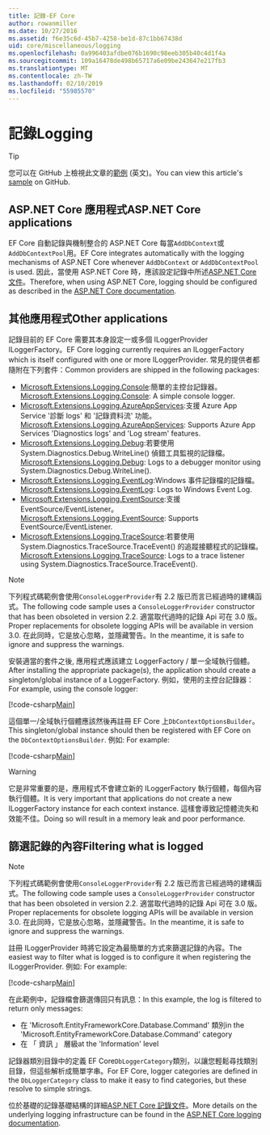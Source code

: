 ```yaml
---
title: 記錄-EF Core
author: rowanmiller
ms.date: 10/27/2016
ms.assetid: f6e35c6d-45b7-4258-be1d-87c1bb67438d
uid: core/miscellaneous/logging
ms.openlocfilehash: 0a996403afdbe076b1690c98eeb305b40c4d1f4a
ms.sourcegitcommit: 109a16478de498b65717a6e09be243647e217fb3
ms.translationtype: MT
ms.contentlocale: zh-TW
ms.lasthandoff: 02/10/2019
ms.locfileid: "55985570"
---
```

# <a name="logging"></a><span data-ttu-id="84190-102">記錄</span><span class="sxs-lookup"><span data-stu-id="84190-102">Logging</span></span>

> [!TIP]  
> <span data-ttu-id="84190-103">您可以在 GitHub 上檢視此文章的[範例](https://github.com/aspnet/EntityFramework.Docs/tree/master/samples/core/Miscellaneous/Logging) \(英文\)。</span><span class="sxs-lookup"><span data-stu-id="84190-103">You can view this article's [sample](https://github.com/aspnet/EntityFramework.Docs/tree/master/samples/core/Miscellaneous/Logging) on GitHub.</span></span>

## <a name="aspnet-core-applications"></a><span data-ttu-id="84190-104">ASP.NET Core 應用程式</span><span class="sxs-lookup"><span data-stu-id="84190-104">ASP.NET Core applications</span></span>

<span data-ttu-id="84190-105">EF Core 自動記錄與機制整合的 ASP.NET Core 每當`AddDbContext`或`AddDbContextPool`用。</span><span class="sxs-lookup"><span data-stu-id="84190-105">EF Core integrates automatically with the logging mechanisms of ASP.NET Core whenever `AddDbContext` or `AddDbContextPool` is used.</span></span> <span data-ttu-id="84190-106">因此，當使用 ASP.NET Core 時，應該設定記錄中所述[ASP.NET Core 文件](https://docs.microsoft.com/aspnet/core/fundamentals/logging?tabs=aspnetcore2x)。</span><span class="sxs-lookup"><span data-stu-id="84190-106">Therefore, when using ASP.NET Core, logging should be configured as described in the [ASP.NET Core documentation](https://docs.microsoft.com/aspnet/core/fundamentals/logging?tabs=aspnetcore2x).</span></span>

## <a name="other-applications"></a><span data-ttu-id="84190-107">其他應用程式</span><span class="sxs-lookup"><span data-stu-id="84190-107">Other applications</span></span>

<span data-ttu-id="84190-108">記錄目前的 EF Core 需要其本身設定一或多個 ILoggerProvider ILoggerFactory。</span><span class="sxs-lookup"><span data-stu-id="84190-108">EF Core logging currently requires an ILoggerFactory which is itself configured with one or more ILoggerProvider.</span></span> <span data-ttu-id="84190-109">常見的提供者都隨附在下列套件：</span><span class="sxs-lookup"><span data-stu-id="84190-109">Common providers are shipped in the following packages:</span></span>

* <span data-ttu-id="84190-110">[Microsoft.Extensions.Logging.Console](https://www.nuget.org/packages/Microsoft.Extensions.Logging.Console/):簡單的主控台記錄器。</span><span class="sxs-lookup"><span data-stu-id="84190-110">[Microsoft.Extensions.Logging.Console](https://www.nuget.org/packages/Microsoft.Extensions.Logging.Console/): A simple console logger.</span></span>
* <span data-ttu-id="84190-111">[Microsoft.Extensions.Logging.AzureAppServices](https://www.nuget.org/packages/Microsoft.Extensions.Logging.AzureAppServices/):支援 Azure App Service '診斷 logs' 和 '記錄資料流' 功能。</span><span class="sxs-lookup"><span data-stu-id="84190-111">[Microsoft.Extensions.Logging.AzureAppServices](https://www.nuget.org/packages/Microsoft.Extensions.Logging.AzureAppServices/): Supports Azure App Services 'Diagnostics logs' and 'Log stream' features.</span></span>
* <span data-ttu-id="84190-112">[Microsoft.Extensions.Logging.Debug](https://www.nuget.org/packages/Microsoft.Extensions.Logging.Debug/):若要使用 System.Diagnostics.Debug.WriteLine() 偵錯工具監視的記錄檔。</span><span class="sxs-lookup"><span data-stu-id="84190-112">[Microsoft.Extensions.Logging.Debug](https://www.nuget.org/packages/Microsoft.Extensions.Logging.Debug/): Logs to a debugger monitor using System.Diagnostics.Debug.WriteLine().</span></span>
* <span data-ttu-id="84190-113">[Microsoft.Extensions.Logging.EventLog](https://www.nuget.org/packages/Microsoft.Extensions.Logging.EventLog/):Windows 事件記錄檔的記錄檔。</span><span class="sxs-lookup"><span data-stu-id="84190-113">[Microsoft.Extensions.Logging.EventLog](https://www.nuget.org/packages/Microsoft.Extensions.Logging.EventLog/): Logs to Windows Event Log.</span></span>
* <span data-ttu-id="84190-114">[Microsoft.Extensions.Logging.EventSource](https://www.nuget.org/packages/Microsoft.Extensions.Logging.EventSource/):支援 EventSource/EventListener。</span><span class="sxs-lookup"><span data-stu-id="84190-114">[Microsoft.Extensions.Logging.EventSource](https://www.nuget.org/packages/Microsoft.Extensions.Logging.EventSource/): Supports EventSource/EventListener.</span></span>
* <span data-ttu-id="84190-115">[Microsoft.Extensions.Logging.TraceSource](https://www.nuget.org/packages/Microsoft.Extensions.Logging.TraceSource/):若要使用 System.Diagnostics.TraceSource.TraceEvent() 的追蹤接聽程式的記錄檔。</span><span class="sxs-lookup"><span data-stu-id="84190-115">[Microsoft.Extensions.Logging.TraceSource](https://www.nuget.org/packages/Microsoft.Extensions.Logging.TraceSource/): Logs to a trace listener using System.Diagnostics.TraceSource.TraceEvent().</span></span>

> [!NOTE]
> <span data-ttu-id="84190-116">下列程式碼範例會使用`ConsoleLoggerProvider`有 2.2 版已而言已經過時的建構函式。</span><span class="sxs-lookup"><span data-stu-id="84190-116">The following code sample uses a `ConsoleLoggerProvider` constructor that has been obsoleted in version 2.2.</span></span> <span data-ttu-id="84190-117">適當取代過時的記錄 Api 可在 3.0 版。</span><span class="sxs-lookup"><span data-stu-id="84190-117">Proper replacements for obsolete logging APIs will be available in version 3.0.</span></span> <span data-ttu-id="84190-118">在此同時，它是放心忽略，並隱藏警告。</span><span class="sxs-lookup"><span data-stu-id="84190-118">In the meantime, it is safe to ignore and suppress the warnings.</span></span>

<span data-ttu-id="84190-119">安裝適當的套件之後, 應用程式應該建立 LoggerFactory / 單一全域執行個體。</span><span class="sxs-lookup"><span data-stu-id="84190-119">After installing the appropriate package(s), the application should create a singleton/global instance of a LoggerFactory.</span></span> <span data-ttu-id="84190-120">例如，使用的主控台記錄器：</span><span class="sxs-lookup"><span data-stu-id="84190-120">For example, using the console logger:</span></span>

[!code-csharp[Main](../../../samples/core/Miscellaneous/Logging/Logging/BloggingContext.cs#DefineLoggerFactory)]

<span data-ttu-id="84190-121">這個單一/全域執行個體應該然後再註冊 EF Core 上`DbContextOptionsBuilder`。</span><span class="sxs-lookup"><span data-stu-id="84190-121">This singleton/global instance should then be registered with EF Core on the `DbContextOptionsBuilder`.</span></span> <span data-ttu-id="84190-122">例如: </span><span class="sxs-lookup"><span data-stu-id="84190-122">For example:</span></span>

[!code-csharp[Main](../../../samples/core/Miscellaneous/Logging/Logging/BloggingContext.cs#RegisterLoggerFactory)]

> [!WARNING]
> <span data-ttu-id="84190-123">它是非常重要的是，應用程式不會建立新的 ILoggerFactory 執行個體，每個內容執行個體。</span><span class="sxs-lookup"><span data-stu-id="84190-123">It is very important that applications do not create a new ILoggerFactory instance for each context instance.</span></span> <span data-ttu-id="84190-124">這樣會導致記憶體流失和效能不佳。</span><span class="sxs-lookup"><span data-stu-id="84190-124">Doing so will result in a memory leak and poor performance.</span></span>

## <a name="filtering-what-is-logged"></a><span data-ttu-id="84190-125">篩選記錄的內容</span><span class="sxs-lookup"><span data-stu-id="84190-125">Filtering what is logged</span></span>

> [!NOTE]
> <span data-ttu-id="84190-126">下列程式碼範例會使用`ConsoleLoggerProvider`有 2.2 版已而言已經過時的建構函式。</span><span class="sxs-lookup"><span data-stu-id="84190-126">The following code sample uses a `ConsoleLoggerProvider` constructor that has been obsoleted in version 2.2.</span></span> <span data-ttu-id="84190-127">適當取代過時的記錄 Api 可在 3.0 版。</span><span class="sxs-lookup"><span data-stu-id="84190-127">Proper replacements for obsolete logging APIs will be available in version 3.0.</span></span> <span data-ttu-id="84190-128">在此同時，它是放心忽略，並隱藏警告。</span><span class="sxs-lookup"><span data-stu-id="84190-128">In the meantime, it is safe to ignore and suppress the warnings.</span></span>

<span data-ttu-id="84190-129">註冊 ILoggerProvider 時將它設定為最簡單的方式來篩選記錄的內容。</span><span class="sxs-lookup"><span data-stu-id="84190-129">The easiest way to filter what is logged is to configure it when registering the ILoggerProvider.</span></span> <span data-ttu-id="84190-130">例如: </span><span class="sxs-lookup"><span data-stu-id="84190-130">For example:</span></span>

[!code-csharp[Main](../../../samples/core/Miscellaneous/Logging/Logging/BloggingContextWithFiltering.cs#DefineLoggerFactory)]

<span data-ttu-id="84190-131">在此範例中，記錄檔會篩選傳回只有訊息：</span><span class="sxs-lookup"><span data-stu-id="84190-131">In this example, the log is filtered to return only messages:</span></span>
 * <span data-ttu-id="84190-132">在 'Microsoft.EntityFrameworkCore.Database.Command' 類別</span><span class="sxs-lookup"><span data-stu-id="84190-132">in the 'Microsoft.EntityFrameworkCore.Database.Command' category</span></span>
 * <span data-ttu-id="84190-133">在 「 資訊 」 層級</span><span class="sxs-lookup"><span data-stu-id="84190-133">at the 'Information' level</span></span>

<span data-ttu-id="84190-134">記錄器類別目錄中的定義 EF Core`DbLoggerCategory`類別，以讓您輕鬆尋找類別目錄，但這些解析成簡單字串。</span><span class="sxs-lookup"><span data-stu-id="84190-134">For EF Core, logger categories are defined in the `DbLoggerCategory` class to make it easy to find categories, but these resolve to simple strings.</span></span>

<span data-ttu-id="84190-135">位於基礎的記錄基礎結構的詳細[ASP.NET Core 記錄文件](https://docs.microsoft.com/aspnet/core/fundamentals/logging?tabs=aspnetcore2x)。</span><span class="sxs-lookup"><span data-stu-id="84190-135">More details on the underlying logging infrastructure can be found in the [ASP.NET Core logging documentation](https://docs.microsoft.com/aspnet/core/fundamentals/logging?tabs=aspnetcore2x).</span></span>
